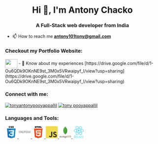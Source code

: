 <h1 align="center">Hi 👋, I'm Antony Chacko</h1>
<h3 align="center">A Full-Stack web developer from India</h3>

- 📫 How to reach me **antony101tony@gmail.com**
<h3 align="left">Checkout my Portfolio Website:</h3>
<a href="https://antonys-portfolio.netlify.app/" target="blank"><img align="center" src="https://www.pikpng.com/pngl/m/470-4702281_portfolio-png-photos-portfolio-logo-png-clipart.png" height="30" width="40" /></a>
- 📄 Know about my experiences [https://drive.google.com/file/d/1-Ou6QDk9OKnNE9st_3M0x5VRwaipyf_I/view?usp=sharing](https://drive.google.com/file/d/1-Ou6QDk9OKnNE9st_3M0x5VRwaipyf_I/view?usp=sharing)

<h3 align="left">Connect with me:</h3>
<p align="left">
<a href="https://linkedin.com/in/tonyantonypooyappallil" target="blank"><img align="center" src="https://raw.githubusercontent.com/rahuldkjain/github-profile-readme-generator/master/src/images/icons/Social/linked-in-alt.svg" alt="tonyantonypooyappallil" height="30" width="40" /></a>
<a href="https://www.youtube.com/c/tony pooyappallil" target="blank"><img align="center" src="https://raw.githubusercontent.com/rahuldkjain/github-profile-readme-generator/master/src/images/icons/Social/youtube.svg" alt="tony pooyappallil" height="30" width="40" /></a>
</p>

<h3 align="left">Languages and Tools:</h3>
<p align="left"> <a href="https://www.w3schools.com/css/" target="_blank" rel="noreferrer"> <img src="https://raw.githubusercontent.com/devicons/devicon/master/icons/css3/css3-original-wordmark.svg" alt="css3" width="40" height="40"/> </a> <a href="https://expressjs.com" target="_blank" rel="noreferrer"> <img src="https://raw.githubusercontent.com/devicons/devicon/master/icons/express/express-original-wordmark.svg" alt="express" width="40" height="40"/> </a> <a href="https://www.w3.org/html/" target="_blank" rel="noreferrer"> <img src="https://raw.githubusercontent.com/devicons/devicon/master/icons/html5/html5-original-wordmark.svg" alt="html5" width="40" height="40"/> </a> <a href="https://developer.mozilla.org/en-US/docs/Web/JavaScript" target="_blank" rel="noreferrer"> <img src="https://raw.githubusercontent.com/devicons/devicon/master/icons/javascript/javascript-original.svg" alt="javascript" width="40" height="40"/> </a> <a href="https://www.mongodb.com/" target="_blank" rel="noreferrer"> <img src="https://raw.githubusercontent.com/devicons/devicon/master/icons/mongodb/mongodb-original-wordmark.svg" alt="mongodb" width="40" height="40"/> </a> <a href="https://reactjs.org/" target="_blank" rel="noreferrer"> <img src="https://raw.githubusercontent.com/devicons/devicon/master/icons/react/react-original-wordmark.svg" alt="react" width="40" height="40"/> </a> </p>
